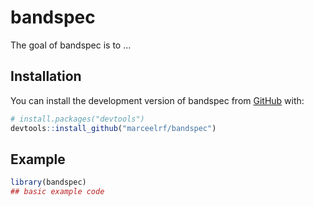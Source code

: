 
<!-- README.md is generated from README.Rmd. Please edit that file -->

# bandspec

<!-- badges: start -->
<!-- badges: end -->

The goal of bandspec is to …

## Installation

You can install the development version of bandspec from
[GitHub](https://github.com/) with:

``` r
# install.packages("devtools")
devtools::install_github("marceelrf/bandspec")
```

## Example

``` r
library(bandspec)
## basic example code
```
